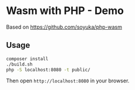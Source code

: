 # Wasm with PHP - Demo

Based on https://github.com/soyuka/php-wasm

## Usage

```bash
composer install
./build.sh
php -S localhost:8080 -t public/
```

Then open `http://localhost:8080` in your browser.
